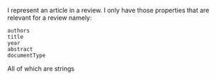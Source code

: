 I represent an article in a review. I only have those properties that are relevant for a review namely: 

    authors 
    title 
    year 
    abstract 
    documentType

All of which are strings